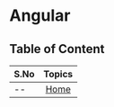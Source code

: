 # Angular

## Table of Content

| S.No |     Topics      |
|------|:---------------:|
| --   | [Home](/../../) |
